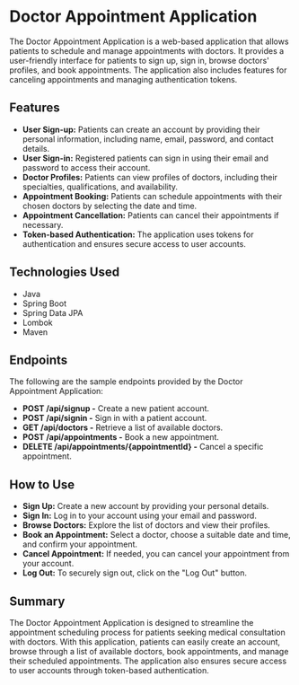 # Doctor Appointment Application
The Doctor Appointment Application is a web-based application that allows patients to schedule and manage appointments with doctors. It provides a user-friendly interface for patients to sign up, sign in, browse doctors' profiles, and book appointments. The application also includes features for canceling appointments and managing authentication tokens.

## Features
- **User Sign-up:** Patients can create an account by providing their personal information, including name, email, password, and contact details.
- **User Sign-in:** Registered patients can sign in using their email and password to access their account.
- **Doctor Profiles:** Patients can view profiles of doctors, including their specialties, qualifications, and availability.
- **Appointment Booking:** Patients can schedule appointments with their chosen doctors by selecting the date and time.
- **Appointment Cancellation:** Patients can cancel their appointments if necessary.
- **Token-based Authentication:** The application uses tokens for authentication and ensures secure access to user accounts.

## Technologies Used
- Java
- Spring Boot
- Spring Data JPA
- Lombok
- Maven

## Endpoints
The following are the sample endpoints provided by the Doctor Appointment Application:
- **POST /api/signup -** Create a new patient account.
- **POST /api/signin -** Sign in with a patient account.
- **GET /api/doctors -** Retrieve a list of available doctors.
- **POST /api/appointments -** Book a new appointment.
- **DELETE /api/appointments/{appointmentId} -** Cancel a specific appointment.

## How to Use
- **Sign Up:** Create a new account by providing your personal details.
- **Sign In:** Log in to your account using your email and password.
- **Browse Doctors:** Explore the list of doctors and view their profiles.
- **Book an Appointment:** Select a doctor, choose a suitable date and time, and confirm your appointment.
- **Cancel Appointment:** If needed, you can cancel your appointment from your account.
- **Log Out:** To securely sign out, click on the "Log Out" button.

## Summary
The Doctor Appointment Application is designed to streamline the appointment scheduling process for patients seeking medical consultation with doctors. With this application, patients can easily create an account, browse through a list of available doctors, book appointments, and manage their scheduled appointments. The application also ensures secure access to user accounts through token-based authentication.
